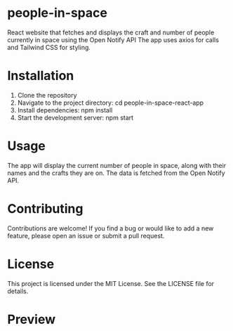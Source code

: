 # people-in-space
React website that fetches and displays the craft and number of people currently in space using the Open Notify API
The app uses axios for calls and Tailwind CSS for styling.
# Installation
1. Clone the repository
2. Navigate to the project directory: cd people-in-space-react-app
3. Install dependencies: npm install
4. Start the development server: npm start
# Usage
The app will display the current number of people in space, along with their names and the crafts they are on. The data is fetched from the Open Notify API.
# Contributing
Contributions are welcome! If you find a bug or would like to add a new feature, please open an issue or submit a pull request.
# License
This project is licensed under the MIT License. See the LICENSE file for details.
# Preview
